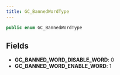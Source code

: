```yaml
---
title: GC_BannedWordType
---
```


```csharp
public enum GC_BannedWordType
```

## Fields

- **GC_BANNED_WORD_DISABLE_WORD**: 0
- **GC_BANNED_WORD_ENABLE_WORD**: 1

